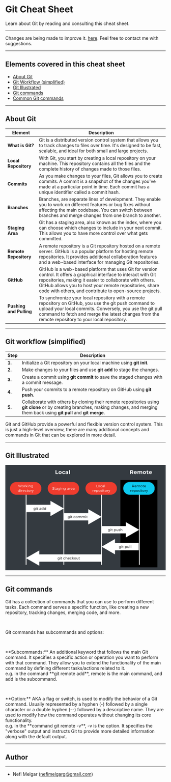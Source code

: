 # Git Cheat Sheet
Learn about Git by reading and consulting this cheat sheet.
***
<p>Changes are being made to improve it. <a target="_blank" href="#">here</a>. Feel free to contact me with suggestions.</p>

***
## Elements covered in this cheat sheet

<ul>
    <a href="#"><li>About Git</li></a>
    <a href="#"><li>Git Workflow (simplified)</li></a>
    <a href="#"><li>Git Illustrated</li></a>
    <a href="#"><li>Git commands</li></a>
    <a href="#"><li>Common Git commands</li></a>
    
</ul>

***

## About Git
|  Element  | Description   |
| --------- | ------------- |
| **What is Git?** | Git is a distributed version control system that allows you to track changes to files over time. It's designed to be fast, scalable, and ideal for both small and large projects. |
| **Local Repository** | With Git, you start by creating a local repository on your machine. This repository contains all the files and the complete history of changes made to those files. |
| **Commits** | As you make changes to your files, Git allows you to create commits. A commit is a snapshot of the changes you've made at a particular point in time. Each commit has a unique identifier called a commit hash. |
| **Branches** | Branches, are separate lines of development. They enable you to work on different features or bug fixes without affecting the main codebase. You can switch between branches and merge changes from one branch to another. |
| **Staging Area** | Git has a staging area, also known as the index, where you can choose which changes to include in your next commit. This allows you to have more control over what gets committed. |
| **Remote Repository** | A remote repository is a Git repository hosted on a remote server. GitHub is a popular platform for hosting remote repositories. It provides additional collaboration features and a web-based interface for managing Git repositories. |
| **GitHub** | GitHub is a web-based platform that uses Git for version control. It offers a graphical interface to interact with Git repositories, making it easier to collaborate with others. GitHub allows you to host your remote repositories, share code with others, and contribute to open-source projects. |
| **Pushing and Pulling** | To synchronize your local repository with a remote repository on GitHub, you use the git push command to upload your local commits. Conversely, you use the git pull command to fetch and merge the latest changes from the remote repository to your local repository. |

***

## Git workflow (simplified) 
|  Step  | Description |
| ------ | ----------- |
| **1.** | Initialize a Git repository on your local machine using **git init**. |
| **2.** | Make changes to your files and use **git add** to stage the changes. |
| **3.** | Create a commit using **git commit** to save the staged changes with a commit message. |
| **4.** | Push your commits to a remote repository on GitHub using **git push**. |
| **5.** | Collaborate with others by cloning their remote repositories using **git clone** or by creating branches, making changes, and merging them back using **git pull** and **git merge**.  |
<p>Git and GitHub provide a powerful and flexible version control system. This is just a high-level overview, there are many additional concepts and commands in Git that can be explored in more detail. </p>

***

##  Git Illustrated

![Git_Illustrated_image](https://raw.githubusercontent.com/nmelgar/git_cheat_sheet/main/images/git_illustrated.png)

***

## Git commands
<p>Git has a collection of commands that you can use to perform different tasks. Each
command serves a specific function, like creating a new repository, tracking changes,
merging code, and more.</p>
<br>
<p>Git commands has subcommands and options:</p>
<br>
<p>**Subcommands:** An additional keyword that follows the main Git command. It specifies a
specific action or operation you want to perform with that command. They
allow you to extend the functionality of the main command by defining
different tasks/actions related to it.
<br>
e.g. in the command **git remote add**, remote is the main command, and
add is the subcommand.
</p>
<br>
<p>**Option:** AKA a flag or switch, is used to modify the behavior of a Git command.
Usually represented by a hyphen (-) followed by a single character or a
double hyphen (--) followed by a descriptive name. They are used to modify
how the command operates without changing its core functionality.
<br>
e.g. in the **command git remote -v**, -v is the option. It specifies the "verbose" output and instructs Git to provide more detailed information along with the default output.
</p>

***

## Author
---
* Nefi Melgar (nefimelgarg@gmail.com)